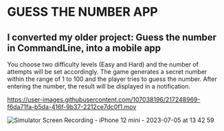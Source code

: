 # **GUESS THE NUMBER APP**
## I converted my older project: Guess the number in CommandLine, into a mobile app

You choose two difficulty levels (Easy and Hard) and the number of attempts will be set accordingly. The game generates a secret number within the range of 1 to 100 and the player tries to guess the number. After entering the number, the result will be displayed in a notification.






https://user-images.githubusercontent.com/107038196/217248969-f6da71fa-b5da-416f-9b37-2212ce7dc0f1.mov



![Simulator Screen Recording - iPhone 12 mini - 2023-07-05 at 13 42 59](https://github.com/PavlaBerankova/GuessNumber/assets/107038196/38acb32a-d9ca-4b9b-8fae-ea6bf1985455)
